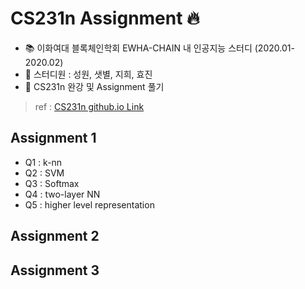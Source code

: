 # CS231n Assignment :fire:

- :books: 이화여대 블록체인학회 EWHA-CHAIN 내 인공지능 스터디 (2020.01-2020.02) 
- :running: 스터디원 : 성원, 샛별, 지희, 효진
- :dizzy: CS231n 완강 및 Assignment 풀기

> ref : [CS231n github.io Link](http://cs231n.github.io/assignments2019/assignment1/) 

## Assignment 1
- Q1 : k-nn
- Q2 : SVM
- Q3 : Softmax
- Q4 : two-layer NN
- Q5 : higher level representation

## Assignment 2

## Assignment 3
